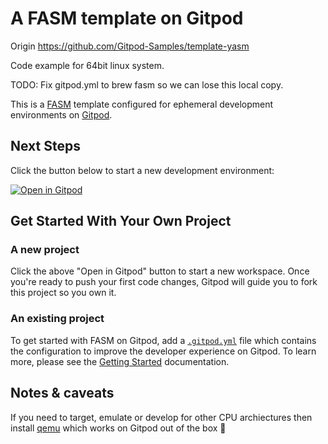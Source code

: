 # A FASM template on Gitpod

Origin https://github.com/Gitpod-Samples/template-yasm

Code example for 64bit linux system.

TODO: Fix gitpod.yml to brew fasm so we can lose this local copy.

This is a [FASM](https://flatassembler.net/) template configured for ephemeral development environments on [Gitpod](https://www.gitpod.io/).

## Next Steps

Click the button below to start a new development environment:

[![Open in Gitpod](https://gitpod.io/button/open-in-gitpod.svg)](https://gitpod.io/#https://github.com/termuxinator/gitpod-template-fasm)

## Get Started With Your Own Project

### A new project

Click the above "Open in Gitpod" button to start a new workspace. Once you're ready to push your first code changes, Gitpod will guide you to fork this project so you own it.

### An existing project

To get started with FASM on Gitpod, add a [`.gitpod.yml`](./.gitpod.yml) file which contains the configuration to improve the developer experience on Gitpod. To learn more, please see the [Getting Started](https://www.gitpod.io/docs/getting-started) documentation.

## Notes & caveats

If you need to target, emulate or develop for other CPU archiectures then install [qemu](https://www.qemu.org/) which works on Gitpod out of the box 🧡
